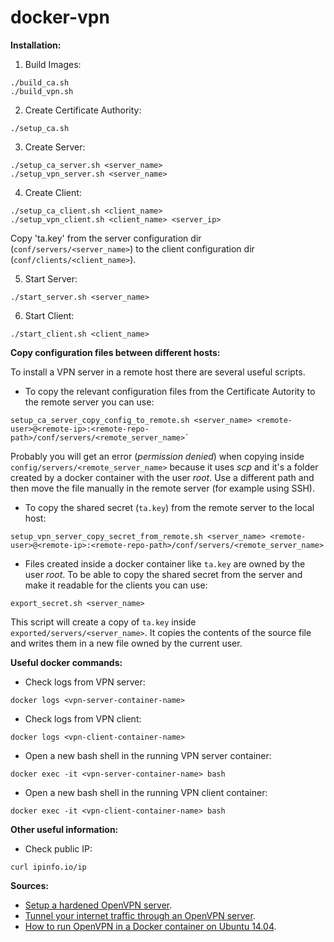 # docker-vpn


**Installation:**

1. Build Images:
```
./build_ca.sh
./build_vpn.sh
```

2. Create Certificate Authority:
```
./setup_ca.sh
```

3. Create Server:
```
./setup_ca_server.sh <server_name>
./setup_vpn_server.sh <server_name>
```

4. Create Client:
```
./setup_ca_client.sh <client_name>
./setup_vpn_client.sh <client_name> <server_ip>
```
Copy 'ta.key' from the server configuration dir (`conf/servers/<server_name>`) to the client configuration dir (`conf/clients/<client_name>`).

5. Start Server:
```
./start_server.sh <server_name>
```

6. Start Client:
```
./start_client.sh <client_name>
```

**Copy configuration files between different hosts:**

To install a VPN server in a remote host there are several useful scripts.

- To copy the relevant configuration files from the Certificate Autority to the remote server you can use:
```
setup_ca_server_copy_config_to_remote.sh <server_name> <remote-user>@<remote-ip>:<remote-repo-path>/conf/servers/<remote_server_name>`
```
Probably you will get an error (_permission denied_) when copying inside `config/servers/<remote_server_name>` because it uses _scp_ and it's a folder created by a docker container with the user _root_. Use a different path and then move the file manually in the remote server (for example using SSH).

- To copy the shared secret (`ta.key`) from the remote server to the local host:
```
setup_vpn_server_copy_secret_from_remote.sh <server_name> <remote-user>@<remote-ip>:<remote-repo-path>/conf/servers/<remote_server_name>
```

- Files created inside a docker container like `ta.key` are owned by the user _root_. To be able to copy the shared secret from the server and make it readable for the clients you can use:
```
export_secret.sh <server_name>
```
This script will create a copy of `ta.key` inside `exported/servers/<server_name>`. It copies the contents of the source file and writes them in a new file owned by the current user.

**Useful docker commands:**

- Check logs from VPN server:
```
docker logs <vpn-server-container-name>
```

- Check logs from VPN client:
```
docker logs <vpn-client-container-name>
```

- Open a new bash shell in the running VPN server container:
```
docker exec -it <vpn-server-container-name> bash
```

- Open a new bash shell in the running VPN client container:
```
docker exec -it <vpn-client-container-name> bash
```

**Other useful information:**

- Check public IP:
```
curl ipinfo.io/ip
```

**Sources:**

- [Setup a hardened OpenVPN server](https://www.linode.com/docs/networking/vpn/set-up-a-hardened-openvpn-server/).
- [Tunnel your internet traffic through an OpenVPN server](https://www.linode.com/docs/networking/vpn/tunnel-your-internet-traffic-through-an-openvpn-server/).
- [How to run OpenVPN in a Docker container on Ubuntu 14.04](https://www.digitalocean.com/community/tutorials/how-to-run-openvpn-in-a-docker-container-on-ubuntu-14-04/).
